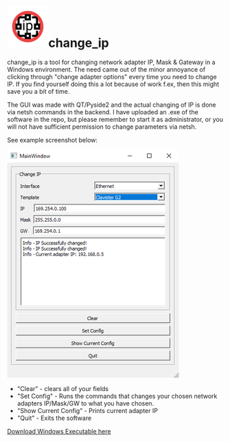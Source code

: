 # ![Icon](ui_files/change_ip.png)change_ip



change_ip is a tool for changing network adapter IP, Mask & Gateway in a Windows environment.
The need came out of the minor annoyance of clicking through "change adapter options" every time you need to change IP.
If you find yourself doing this a lot because of work f.ex, then this might save you a bit of time.

The GUI was made with QT/Pyside2 and the actual changing of IP is done via netsh commands in the backend.
I have uploaded an .exe of the software in the repo, but please remember to start it as administrator, or you will not have sufficient permission to change parameters via netsh.

See example screenshot below:

![Example screenshot](https://github.com/Headknot/change_ip/blob/master/screenshots/screenshot_1.PNG)

* "Clear" - clears all of your fields
* "Set Config" - Runs the commands that changes your chosen network adapters IP/Mask/GW to what you have chosen.
* "Show Current Config" - Prints current adapter IP
* "Quit" - Exits the software

[Download Windows Executable here](bin/change-ip.exe)
